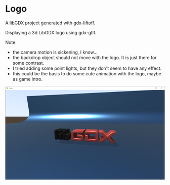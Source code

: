 # Logo

A [libGDX](https://libgdx.com/) project generated with [gdx-liftoff](https://github.com/tommyettinger/gdx-liftoff).

Displaying a 3d LibGDX logo using gdx-gtlf.

Note:
- the camera motion is sickening, I know...
- the backdrop object should not move with the logo. It is just there for some contrast.
- I tried adding some point lights, but they don't seem to have any effect.
- this could be the basis to do some cute animation with the logo, maybe as game intro.

![screen shot](screenshot.png)
